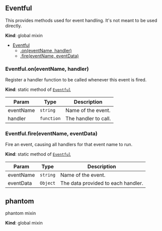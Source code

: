 <a name="Eventful"></a>
## Eventful
This provides methods used for event handling. It's not meant to
be used directly.

**Kind**: global mixin  

* [Eventful](#Eventful)
    * [.on(eventName, handler)](#Eventful.on)
    * [.fire(eventName, eventData)](#Eventful.fire)


<a name="Eventful.on"></a>
### Eventful.on(eventName, handler)
Register a handler function to be called whenever this event is fired.

**Kind**: static method of [`Eventful`](#Eventful)  

| Param     | Type       | Description          |
| --------- | ---------- | -------------------- |
| eventName | `string`   | Name of the event.   |
| handler   | `function` | The handler to call. |


<a name="Eventful.fire"></a>
### Eventful.fire(eventName, eventData)
Fire an event, causing all handlers for that event name to run.

**Kind**: static method of [`Eventful`](#Eventful)  

| Param     | Type     | Description                        |
| --------- | -------- | ---------------------------------- |
| eventName | `string` | Name of the event.                 |
| eventData | `Object` | The data provided to each handler. |


<a name="phantom"></a>
## phantom
phantom mixin

**Kind**: global mixin


